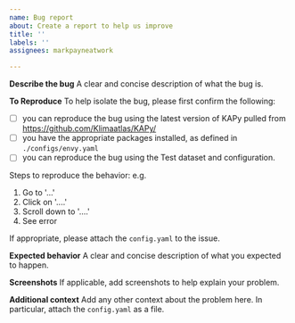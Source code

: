 ```yaml
---
name: Bug report
about: Create a report to help us improve
title: ''
labels: ''
assignees: markpayneatwork

---
```


**Describe the bug**
A clear and concise description of what the bug is.

**To Reproduce**
To help isolate the bug, please first confirm the following:
* [ ] you can reproduce the bug using the latest version of KAPy pulled from https://github.com/Klimaatlas/KAPy/
* [ ] you have the appropriate packages installed, as defined in `./configs/envy.yaml` 
* [ ] you can reproduce the bug using the Test dataset and configuration.

Steps to reproduce the behavior: e.g.
1. Go to '...'
2. Click on '....'
3. Scroll down to '....'
4. See error

If appropriate, please attach the `config.yaml` to the issue.

**Expected behavior**
A clear and concise description of what you expected to happen.

**Screenshots**
If applicable, add screenshots to help explain your problem.

**Additional context**
Add any other context about the problem here. In particular, attach the `config.yaml` as a file.
